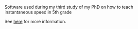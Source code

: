 Software used during my third study of my PhD on how to teach instantaneous speed in 5th grade

See [here](http://heerdebeer.org/DR/DE3/) for more information.
